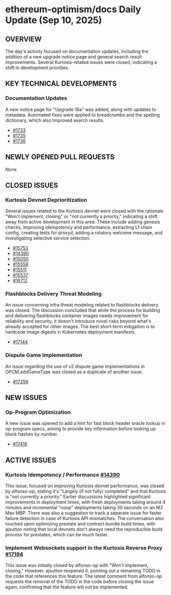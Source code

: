 # ethereum-optimism/docs Daily Update (Sep 10, 2025)
## OVERVIEW 
The day's activity focused on documentation updates, including the addition of a new upgrade notice page and general search result improvements. Several Kurtosis-related issues were closed, indicating a shift in development priorities.

## KEY TECHNICAL DEVELOPMENTS

### Documentation Updates
A new notice page for "Upgrade 16a" was added, along with updates to metadata. Automated fixes were applied to breadcrumbs and the spelling dictionary, which also improved search results.
- [#1733](https://github.com/ethereum-optimism/docs/pull/1733)
- [#1735](https://github.com/ethereum-optimism/docs/pull/1735)
- [#1736](https://github.com/ethereum-optimism/docs/pull/1736)

## NEWLY OPENED PULL REQUESTS
None

## CLOSED ISSUES

### Kurtosis Devnet Deprioritization
Several issues related to the Kurtosis devnet were closed with the rationale "Won't implement, closing" or "not currently a priority," indicating a shift away from active development in this area. These include adding genesis checks, improving idempotency and performance, extracting L1 chain config, creating tests for proxyd, adding a rotatory welcome message, and investigating selective service selection.
- [#15753](https://github.com/ethereum-optimism/docs/issues/15753)
- [#14390](https://github.com/ethereum-optimism/docs/issues/14390)
- [#15050](https://github.com/ethereum-optimism/docs/issues/15050)
- [#15558](https://github.com/ethereum-optimism/docs/issues/15558)
- [#15511](https://github.com/ethereum-optimism/docs/issues/15511)
- [#15537](https://github.com/ethereum-optimism/docs/issues/15537)
- [#16712](https://github.com/ethereum-optimism/docs/issues/16712)

### Flashblocks Delivery Threat Modeling
An issue concerning infra threat modeling related to flashblocks delivery was closed. The discussion concluded that while the process for building and delivering flashblocks container images needs improvement for reliability and security, it doesn't introduce novel risks beyond what's already accepted for other images. The best short-term mitigation is to hardcode image digests in Kubernetes deployment manifests.
- [#17144](https://github.com/ethereum-optimism/docs/issues/17144)

### Dispute Game Implementation
An issue regarding the use of v2 dispute game implementations in OPCM.addGameType was closed as a duplicate of another issue.
- [#17259](https://github.com/ethereum-optimism/docs/issues/17259)

## NEW ISSUES

### Op-Program Optimization
A new issue was opened to add a hint for fast block header oracle lookup in op-program specs, aiming to provide key information before looking up block hashes by number.
- [#17416](https://github.com/ethereum-optimism/docs/issues/17416)

## ACTIVE ISSUES

### Kurtosis Idempotency / Performance [#14390](https://github.com/ethereum-optimism/docs/issues/14390)
This issue, focused on improving Kurtosis devnet performance, was closed by alfonso-op, stating it's "Largely (if not fully) completed" and that Kurtosis is "not currently a priority." Earlier discussions highlighted significant improvements in deployment times, with fresh deployments taking around 4 minutes and incremental "noop" deployments taking 30 seconds on an M3 Max MBP. There was also a suggestion to track a separate issue for faster failure detection in case of Kurtosis API mismatches. The conversation also touched upon optimizing prestate and contract bundle build times, with ajsutton noting that local devnets don't always need the reproducible build process for prestates, which can be much faster.

### Implement Websockets support in the Kurtosis Reverse Proxy [#17194](https://github.com/ethereum-optimism/docs/issues/17194)
This issue was initially closed by alfonso-op with "Won't implement, closing." However, ajsutton reopened it, pointing out a remaining TODO in the code that references this feature. The latest comment from alfonso-op requests the removal of the TODO in the code before closing the issue again, confirming that the feature will not be implemented.